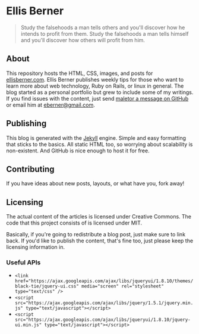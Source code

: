 # Ellis Berner

> Study the falsehoods a man tells others and you'll discover how he intends to profit from them. Study the falsehoods a man tells himself and you'll discover how others will profit from him.<br />

## About

This repository hosts the HTML, CSS, images, and posts for [ellisberner.com](http://ellisberner.com). Ellis Berner publishes weekly tips for those who want to learn more about web technology, Ruby on Rails, or linux in general. The blog started as a personal portfolio but grew to include some of my writings. If you find issues with the content, just send [maletor a message on GitHub](http://github.com/maletor) or email him at [eberner@gmail.com](mailto://eberner@gmail.com).

## Publishing

This blog is generated with the [Jekyll](http://github.com/mojombo/jekyll) engine. Simple and easy formatting that sticks to the basics. All static HTML too, so worrying about scalability is non-existent. And GitHub is nice enough to host it for free.

## Contributing

If you have ideas about new posts, layouts, or what have you, fork away!

## Licensing

The actual content of the articles is licensed under Creative Commons. The code that this project consists of is licensed under MIT.

Basically, if you're going to redistribute a blog post, just make sure to link back. If you'd like to publish the content, that's fine too, just please keep the licensing information in.
 
### Useful APIs

* `<link href="https://ajax.googleapis.com/ajax/libs/jqueryui/1.8.10/themes/black-tie/jquery-ui.css" media="screen" rel="stylesheet" type="text/css" />`
* `<script src="https://ajax.googleapis.com/ajax/libs/jquery/1.5.1/jquery.min.js" type="text/javascript"></script>`
* `<script src="https://ajax.googleapis.com/ajax/libs/jqueryui/1.8.10/jquery-ui.min.js" type="text/javascript"></script>` 
